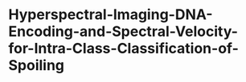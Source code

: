 # Hyperspectral-Imaging-DNA-Encoding-and-Spectral-Velocity-for-Intra-Class-Classification-of-Spoiling